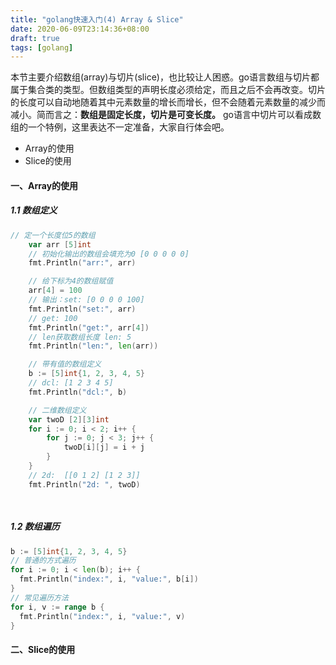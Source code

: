 ```yaml
---
title: "golang快速入门(4) Array & Slice"
date: 2020-06-09T23:14:36+08:00
draft: true
tags: [golang]
---
```


本节主要介绍数组(array)与切片(slice)，也比较让人困惑。go语言数组与切片都属于集合类的类型。但数组类型的声明长度必须给定，而且之后不会再改变。切片的长度可以自动地随着其中元素数量的增长而增长，但不会随着元素数量的减少而减小。简而言之：**数组是固定长度，切片是可变长度。** go语言中切片可以看成数组的一个特例，这里表达不一定准备，大家自行体会吧。

- Array的使用
- Slice的使用

#### 一、Array的使用

##### 1.1 数组定义

```go
// 定一个长度位5的数组
	var arr [5]int
	// 初始化输出的数组会填充为0 [0 0 0 0 0]
	fmt.Println("arr:", arr)

	// 给下标为4的数组赋值
	arr[4] = 100
	// 输出：set: [0 0 0 0 100]
	fmt.Println("set:", arr)
	// get: 100
	fmt.Println("get:", arr[4])
	// len获取数组长度 len: 5
	fmt.Println("len:", len(arr))

	// 带有值的数组定义
	b := [5]int{1, 2, 3, 4, 5}
	// dcl: [1 2 3 4 5]
	fmt.Println("dcl:", b)

	// 二维数组定义
	var twoD [2][3]int
	for i := 0; i < 2; i++ {
		for j := 0; j < 3; j++ {
			twoD[i][j] = i + j
		}
	}
	// 2d:  [[0 1 2] [1 2 3]]
	fmt.Println("2d: ", twoD)

 
```

##### 1.2 数组遍历

```go
b := [5]int{1, 2, 3, 4, 5}
// 普通的方式遍历
for i := 0; i < len(b); i++ {
  fmt.Println("index:", i, "value:", b[i])
}
// 常见遍历方法
for i, v := range b {
  fmt.Println("index:", i, "value:", v)
}
```


#### 二、Slice的使用

